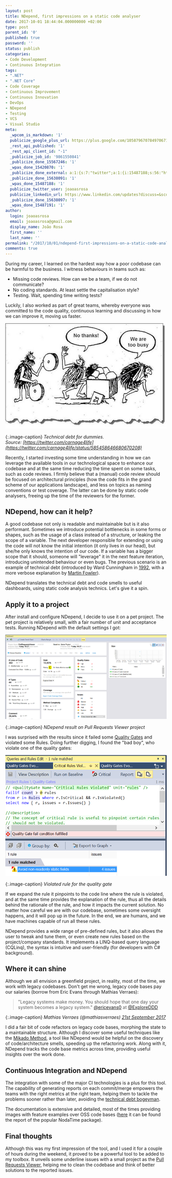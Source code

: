 ```yaml
---
layout: post
title: NDepend, first impressions on a static code analyser
date: 2017-10-01 18:44:04.000000000 +02:00
type: post
parent_id: '0'
published: true
password: ''
status: publish
categories:
- Code Development
- Continuous Integration
tags:
- ".NET"
- ".NET Core"
- Code Coverage
- Continuous Improvement
- Continuous Innovation
- DevOps
- NDepend
- Testing
- VCS
- Visual Studio
meta:
  _wpcom_is_markdown: '1'
  publicize_google_plus_url: https://plus.google.com/105879670784970671735/posts/RZ17Zr1kgi3
  _rest_api_published: '1'
  _rest_api_client_id: "-1"
  _publicize_job_id: '9861550841'
  _publicize_done_15567246: '1'
  _wpas_done_15420870: '1'
  _publicize_done_external: a:1:{s:7:"twitter";a:1:{i:15487188;s:56:"https://twitter.com/joaoasrosa/status/914531416196698118";}}
  _publicize_done_15638091: '1'
  _wpas_done_15487188: '1'
  publicize_twitter_user: joaoasrosa
  publicize_linkedin_url: https://www.linkedin.com/updates?discuss=&scope=27794317&stype=M&topic=6320297110621212672&type=U&a=pcHI
  _publicize_done_15638097: '1'
  _wpas_done_15487191: '1'
author:
  login: joaoasrosa
  email: joaoasrosa@gmail.com
  display_name: João Rosa
  first_name: ''
  last_name: ''
permalink: "/2017/10/01/ndepend-first-impressions-on-a-static-code-analyser/"
comments: true
---
```

During my career, I learned on the hardest way how a poor codebase can be harmful to the business. I witness behaviours in teams such as:

*   Missing code reviews. How can we be a team, if we do not communicate?
*   No coding standards. At least settle the capitalisation style?
*   Testing. Wait, spending time writing tests?

Luckily, I also worked as part of great teams, whereby everyone was committed to the code quality, continuous learning and discussing in how we can improve it, moving us faster.

![Technical debt for dummies](/images/assets/cb_3ijuugaaa7_4.jpg)

{:.image-caption}
*Technical debt for dummies. Source: [https://twitter.com/carnage4life](https://twitter.com/carnage4life/status/585458646680670208)*

Recently, I started investing some time understanding in how we can leverage the available tools in our technological space to enhance our codebase and at the same time reducing the time spent on some tasks, such as code reviews. I firmly believe that a (manual) code review should be focused on architectural principles (how the code fits in the grand scheme of our applications landscape), and less on topics as naming conventions or test coverage. The latter can be done by static code analysers, freeing up the time of the reviewers for the former.

NDepend, how can it help?
-------------------------

A good codebase not only is readable and maintainable but is it also performant. Sometimes we introduce potential bottlenecks in some forms or shapes, such as the usage of a class instead of a structure, or leaking the scope of a variable. The next developer responsible for extending or using the code will not know the initial intention (it only lives in our head), but she/he only knows the intention of our code. If a variable has a bigger scope that it should, someone will "leverage" it in the next feature iteration, introducing unintended behaviour or even bugs. The previous scenario is an example of technical debt (introduced by Ward Cunningham in [1992](http://c2.com/doc/oopsla92.html), with a more verbose explanation by [Martin Fowler](https://martinfowler.com/bliki/TechnicalDebt.html)).

NDepend translates the technical debt and code smells to useful dashboards, using static code analysis technics. Let's give it a spin.

Apply it to a project
---------------------

After install and configure NDepend, I decide to use it on a pet project. The pet project is relatively small, with a fair number of unit and acceptance tests. Running NDepend with the default settings I got:

![PullRequestsViewer_NDepend_Dashboard](/images/assets/pullrequestsviewer_ndepend_dashboard.png)

{:.image-caption}
*NDepend result on Pull Requests Viewer project*

I was surprised with the results since it failed some [Quality Gates](https://www.ndepend.com/docs/quality-gates) and violated some Rules. Doing further digging, I found the "bad boy", who violate one of the quality gates:

![PullRequestsViewer_NDepend_RulesViolated](/images/assets/pullrequestsviewer_ndepend_rulesviolated.png)

{:.image-caption}
*Violated rule for the quality gate*

If we expand the rule it pinpoints to the code line where the rule is violated, and at the same time provides the explanation of the rule, thus all the details behind the rationale of the rule, and how it impacts the current solution. No matter how careful we are with our codebase, sometimes some oversight happens, and it will pop up in the future. In the end, we are humans, and we have machines capable of run all these rules.

NDepend provides a wide range of pre-defined rules, but it also allows the user to tweak and tune them, or even create new rules based on the project/company standards. It implements a LINQ-based query language (CQLinq), the syntax is intuitive and user-friendly (for developers with C# background).

Where it can shine
------------------

Although we all envision a greenfield project, in reality, most of the time, we work with legacy codebases. Don't get me wrong, legacy code bases pay our salaries (borrow from Eric Evans through Mathias Verraes‏):

> "Legacy systems make money. You should hope that one day your system becomes a legacy system." [@ericevans0](https://twitter.com/ericevans0) at [@ExploreDDD](https://twitter.com/ExploreDDD)
 
{:.image-caption}
*Mathias Verraes (@mathiasverraes) [21st September 2017](https://twitter.com/mathiasverraes/status/910678206985973760)*

I did a fair bit of code refactors on legacy code bases, morphing the state to a maintainable structure. Although I discover some useful techniques like the [Mikado Method](https://www.manning.com/books/the-mikado-method), a tool like NDepend would be helpful on the discovery of code/architecture smells, speeding up the refactoring work. Along with it, NDepend tracks the code base metrics across time, providing useful insights over the work done.

Continuous Integration and NDepend
----------------------------------

The integration with some of the major CI technologies is a plus for this tool. The capability of generating reports on each commit/merge empowers the teams with the right metrics at the right team, helping them to tackle the problems sooner rather than later, avoiding the [technical debt bogeyman](https://www.ndepend.com/docs/technical-debt).

The documentation is extensive and detailed, most of the times providing images with feature examples over OSS code bases ([here](https://www.ndepend.com/Sample-Reports/OnNodaTime/NDependReport.html#Main) it can be found the report of the popular NodaTime package).

Final thoughts
--------------

Although this was my first impression of the tool, and I used it for a couple of hours during the weekend, it proved to be a powerful tool to be added to my toolbox. It unveils some underline issues with a small project as the [Pull Requests Viewer](https://github.com/joaoasrosa/pullrequests-viewer), helping me to clean the codebase and think of better solutions to the reported issues.
